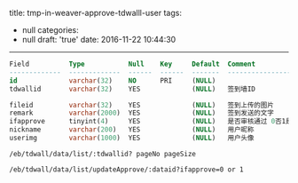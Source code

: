 title: tmp-in-weaver-approve-tdwalll-user
tags:
  - null
categories:
  - null
draft: 'true'
date: 2016-11-22 10:44:30
---

```sql
Field          Type           Null    Key     Default  Comment                      
-------------  -------------  ------  ------  -------  ---------------------------
id             varchar(32)    NO      PRI     (NULL)                                          
tdwallid       varchar(32)    YES             (NULL)   签到墙ID   

fileid         varchar(32)    YES             (NULL)   签到上传的图片        
remark         varchar(2000)  YES             (NULL)   签到发送的文字        
ifapprove      tinyint(4)     YES             (NULL)   是否审核通过 0否1是  
nickname       varchar(200)   YES             (NULL)   用户昵称                 
userimg        varchar(1000)  YES             (NULL)   用户头像                 
```

```
/eb/tdwall/data/list/:tdwallid? pageNo pageSize

/eb/tdwall/data/list/updateApprove/:dataid?ifapprove=0 or 1
```